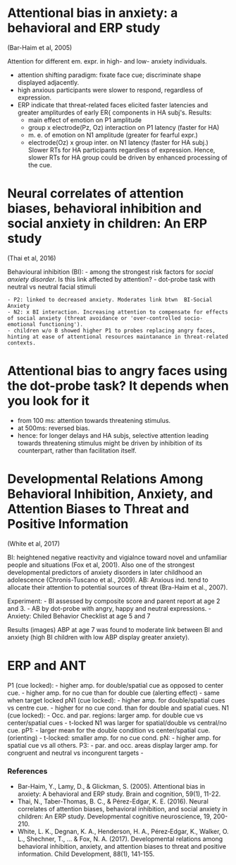 # Attentional bias in anxiety: a behavioral and ERP study
(Bar-Haim et al, 2005)

Attention for different em. expr. in high- and low- anxiety individuals.
- attention shifting paradigm: fixate face cue; discriminate shape displayed adjacently. 
- high anxious participants were slower to respond, regardless of expression. 
- ERP indicate that threat-related faces elicited faster latencies and greater ampliturdes of early ER{ components in HA subj's.
Results:
	- main effect of emotion on P1 amplitude
	- group x electrode(Pz, Oz) interaction on P1 latency (faster for HA)
	- m. e. of emotion on N1 amplitude (greater for fearful expr.)
	- electrode(Oz) x group inter. on N1 latency (faster for HA subj.)
Slower RTs for HA participants regardless of expression.
Hence, slower RTs for HA group could be driven by enhanced processing of the cue. 

# Neural correlates of attention biases, behavioral inhibition and social anxiety in children: An ERP study
(Thai et al, 2016)

Behavioural inhibition (BI):
	- among the strongest risk factors for *social anxiety disorder*.
Is this link affected by attention?
	- dot-probe task with neutral vs neutral facial stimuli
	
	- P2: linked to decreased anxiety. Moderates link btwn  BI-Social Anxiety
	- N2: x BI interaction. Increasing attention to compensate for effects of social anxiety (threat avoidance or 'over-controlled socio-emotional functioning').
	- children w/o B showed higher P1 to probes replacing angry faces, hinting at ease of attentional resources maintanance in threat-related contexts.

  
# Attentional bias to angry faces using the dot-probe task? It depends when you look for it 
- from 100 ms: attention towards threatening stimulus. 
- at 500ms: reversed bias. 
- hence: for longer delays and HA subjs, selective attention leading towards threatening stimulus might be driven by inhibition of its counterpart, rather than facilitation itself.

# Developmental Relations Among Behavioral Inhibition, Anxiety, and Attention Biases to Threat and Positive Information
(White et al, 2017)

BI: heightened negative reactivity and vigialnce toward novel and unfamiliar people and situations (Fox et al, 2001). Also one of the strongest developmental predictors of anxiety disorders in later childhood an adolescence (Chronis-Tuscano et al., 2009). 
AB: Anxious ind. tend to allocate their attention to potential sources of threat (Bra-Haim et al., 2007). 

Experiment: 
	- BI assessed by composite score and parent report at age 2 and 3. 
	- AB by dot-probe with angry, happy and neutral expressions. 
	- Anxiety: Chiled Behavior Checklist at age 5 and 7

Results (images)
ABP at age 7 was found to moderate link between BI and anxiety (high BI children with low ABP display greater anxiety).

# ERP and ANT

P1 (cue locked):
	- higher amp. for double/spatial cue as opposed to center cue. 
	- higher amp. for no cue than for double cue (alerting effect)
	- same when target locked
pN1 (cue locked):
	- higher amp. for double/spatial cues vs centre cue.
	- higher for no cue cond. than for double and spatial cues. 
N1 (cue locked):
	- Occ. and par. regions: larger amp. for double cue vs center/spatial cues
	- t-locked N1 was larger for spatial/double vs central/no cue.
pP1:
	- larger mean for the double condition vs center/spatial cue. (orienting)
	- t-locked: smaller amp. for no cue cond.
pN:
	- higher amp. for spatial cue vs all others. 
P3:
	- par. and occ. areas display larger amp. for congruent and neutral vs incongurent targets
	- 
### References
- Bar-Haim, Y., Lamy, D., & Glickman, S. (2005). Attentional bias in anxiety: A behavioral and ERP study. Brain and cognition, 59(1), 11-22.
- Thai, N., Taber-Thomas, B. C., & Pérez-Edgar, K. E. (2016). Neural correlates of attention biases, behavioral inhibition, and social anxiety in children: An ERP study. Developmental cognitive neuroscience, 19, 200-210.
- White, L. K., Degnan, K. A., Henderson, H. A., Pérez‐Edgar, K., Walker, O. L., Shechner, T., ... & Fox, N. A. (2017). Developmental relations among behavioral inhibition, anxiety, and attention biases to threat and positive information. Child Development, 88(1), 141-155.
